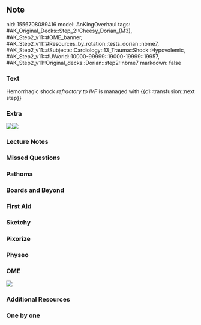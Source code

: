 ## Note
nid: 1556708089416
model: AnKingOverhaul
tags: #AK_Original_Decks::Step_2::Cheesy_Dorian_(M3), #AK_Step2_v11::#OME_banner, #AK_Step2_v11::#Resources_by_rotation::tests_dorian::nbme7, #AK_Step2_v11::#Subjects::Cardiology::13_Trauma::Shock::Hypovolemic, #AK_Step2_v11::#UWorld::10000-99999::19000-19999::19957, #AK_Step2_v11::Original_decks::Dorian::step2::nbme7
markdown: false

### Text
Hemorrhagic shock <i>refractory to IVF</i> is managed with
{{c1::transfusion::next step}}

### Extra
<div>
  <i><img src="paste-1243642140295169.jpg"><img src=
  "paste-1243530471145473.jpg"></i>
</div>

### Lecture Notes


### Missed Questions


### Pathoma


### Boards and Beyond


### First Aid


### Sketchy


### Pixorize


### Physeo


### OME
<div class="ome-widget">
  <a href="https://onlinemeded.org?ref=anki"><img src=
  "_OME_AnkiFlashcards_General_4.png"></a>
</div>

### Additional Resources


### One by one


